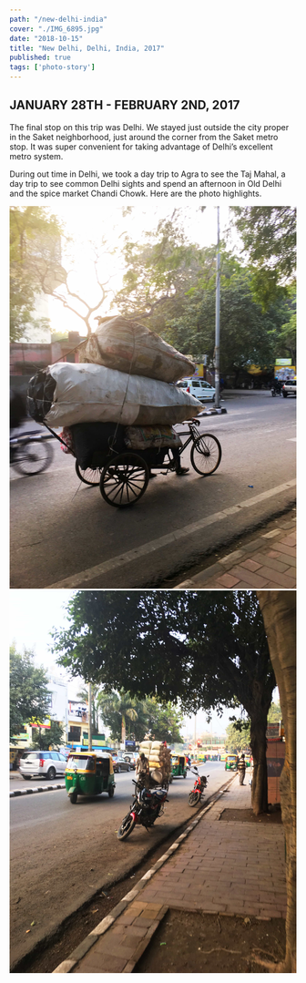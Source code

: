 ```yaml
---
path: "/new-delhi-india"
cover: "./IMG_6895.jpg"
date: "2018-10-15"
title: "New Delhi, Delhi, India, 2017"
published: true
tags: ['photo-story']
---
```

## JANUARY 28TH - FEBRUARY 2ND, 2017

The final stop on this trip was Delhi. We stayed just outside the city proper in the Saket neighborhood, just around the corner from the Saket metro stop. It was super convenient for taking advantage of Delhi’s excellent metro system.

During out time in Delhi, we took a day trip to Agra to see the Taj Mahal, a day trip to see common Delhi sights and spend an afternoon in Old Delhi and the spice market Chandi Chowk. Here are the photo highlights.

![New Dehli Street Views](./IMG_6113.jpg)
![New Dehli Street Views](./IMG_6118.jpg)

